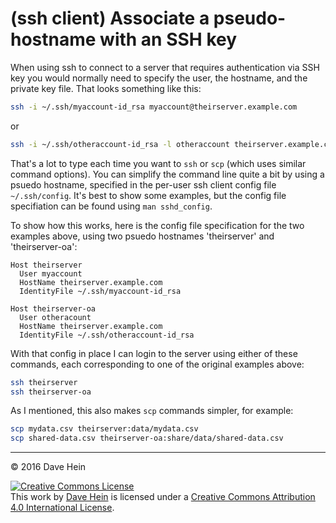 # (ssh client) Associate a pseudo-hostname with an SSH key

When using ssh to connect to a server that requires authentication via SSH key you would normally need to specify the user, the hostname, and the private key file. That looks something like this:

```bash
ssh -i ~/.ssh/myaccount-id_rsa myaccount@theirserver.example.com
```

or

```bash
ssh -i ~/.ssh/otheraccount-id_rsa -l otheraccount theirserver.example.com
```

That's a lot to type each time you want to `ssh` or `scp` (which uses similar command options). You can simplify the command line quite a bit by using a psuedo hostname, specified in the per-user ssh client config file `~/.ssh/config`. It's best to show some examples, but the config file specifiation can be found using `man sshd_config`.

To show how this works, here is the config file specification for the two examples above, using two psuedo hostnames 'theirserver' and 'theirserver-oa':

```nohighlight
Host theirserver
  User myaccount
  HostName theirserver.example.com
  IdentityFile ~/.ssh/myaccount-id_rsa

Host theirserver-oa
  User otheracount
  HostName theirserver.example.com
  IdentityFile ~/.ssh/otheraccount-id_rsa
```

With that config in place I can login to the server using either of these commands, each corresponding to one of the original examples above:

```bash
ssh theirserver
ssh theirserver-oa
```

As I mentioned, this also makes `scp` commands simpler, for example:

```bash
scp mydata.csv theirserver:data/mydata.csv
scp shared-data.csv theirserver-oa:share/data/shared-data.csv
```

---

&copy; 2016 Dave Hein

<a rel="license" href="http://creativecommons.org/licenses/by/4.0/"><img alt="Creative Commons License" style="border-width:0" src="https://i.creativecommons.org/l/by/4.0/88x31.png" /></a><br />This <span xmlns:dct="http://purl.org/dc/terms/" href="http://purl.org/dc/dcmitype/Text" rel="dct:type">work</span> by <a xmlns:cc="http://creativecommons.org/ns#" href="https://github.com/JeNeSuisPasDave/til" property="cc:attributionName" rel="cc:attributionURL">Dave Hein</a> is licensed under a <a rel="license" href="http://creativecommons.org/licenses/by/4.0/">Creative Commons Attribution 4.0 International License</a>.
